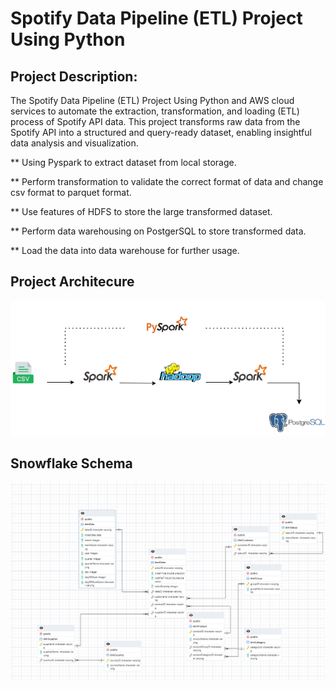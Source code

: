 # Spotify Data Pipeline (ETL) Project Using Python

## Project Description:
The Spotify Data Pipeline (ETL) Project Using Python and  AWS cloud services to automate the extraction, transformation, and loading (ETL) process of Spotify API data. This project transforms raw data from the Spotify API into a structured and query-ready dataset, enabling insightful data analysis and visualization.

 ** Using Pyspark to extract dataset from local storage.
 
 ** Perform transformation to validate the correct format of data and change csv format to parquet format.
 
 ** Use features of HDFS to store the large transformed dataset.
 
 ** Perform data warehousing on PostgerSQL to store transformed data.
 
 ** Load the data into data warehouse for further usage.


## Project Architecure
<img src="etl.png" width=700>

## Snowflake Schema

<img src="data/snowflakeschema.png" width=700>


